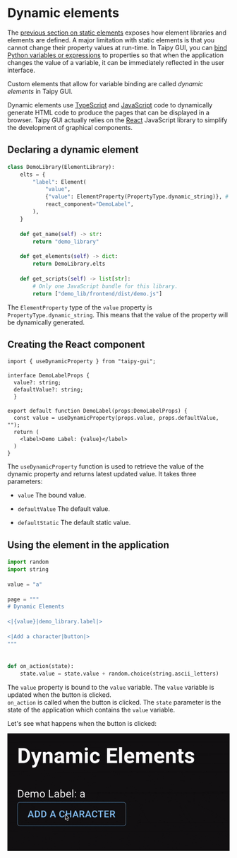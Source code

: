 # Dynamic elements

The [previous section on static elements](extension_static_element.md) exposes
how element libraries and elements are defined. A major limitation with
static elements is that you cannot change their property values at run-time.
In Taipy GUI, you can [bind Python variables or expressions](binding.md)
to properties so that when the application changes the value of a
variable, it can be immediately reflected in the user interface.<br/>

Custom elements that allow for variable binding are called *dynamic elements*
in Taipy GUI.

Dynamic elements use [TypeScript](https://www.typescriptlang.org/) and
[JavaScript](https://www.javascript.com/) code to dynamically generate HTML code to
produce the pages that can be displayed in a browser. Taipy GUI actually relies
on the [React](https://reactjs.org/) JavaScript library to simplify the
development of graphical components.

## Declaring a dynamic element

```py
class DemoLibrary(ElementLibrary):
    elts = {
        "label": Element(
            "value",
            {"value": ElementProperty(PropertyType.dynamic_string)}, # <--- This is the property we are interested in.
            react_component="DemoLabel",
        ),
    }

    def get_name(self) -> str:
        return "demo_library"

    def get_elements(self) -> dict:
        return DemoLibrary.elts

    def get_scripts(self) -> list[str]:
        # Only one JavaScript bundle for this library.
        return ["demo_lib/frontend/dist/demo.js"]
```

The `ElementProperty` type of the `value` property is `PropertyType.dynamic_string`. This
means that the value of the property will be dynamically generated.

## Creating the React component

```tsx
import { useDynamicProperty } from "taipy-gui";

interface DemoLabelProps {
  value?: string;
  defaultValue?: string;
  }

export default function DemoLabel(props:DemoLabelProps) {
  const value = useDynamicProperty(props.value, props.defaultValue, "");
  return (
    <label>Demo Label: {value}</label>
  )
}
```

The `useDynamicProperty` function is used to retrieve the value of the dynamic property and returns latest updated value. It takes three parameters:

- `value` The bound value.

- `defaultValue` The default value.

- `defaultStatic` The default static value.

## Using the element in the application

```py
import random
import string

value = "a"

page = """
# Dynamic Elements

<|{value}|demo_library.label|>

<|Add a character|button|>
"""


def on_action(state):
    state.value = state.value + random.choice(string.ascii_letters)
```

The `value` property is bound to the `value` variable. The `value` variable is updated when the button is clicked. <br/>
`on_action` is called when the button is clicked. The `state` parameter is the state of the application which contains the `value` variable.

Let's see what happens when the button is clicked:

![Dynamic Element](./images/dynamic_element.gif)
